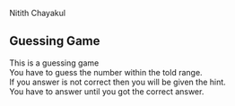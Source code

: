 Nitith Chayakul

## Guessing Game

This is a guessing game  
You have to guess the number within the told range.  
If you answer is not correct then you will be given the hint.  
You have to answer until you got the correct answer.  
